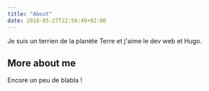 ```yaml
---
title: "About"
date: 2018-05-27T22:56:49+02:00
---
```


Je suis un terrien de la planète Terre et j'aime le dev web et Hugo.

## More about me

Encore un peu de blabla !

